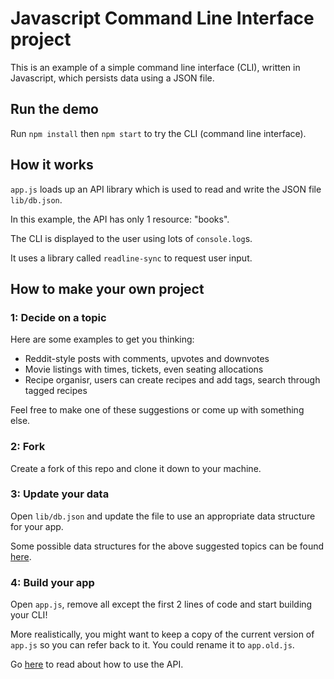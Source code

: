 # Javascript Command Line Interface project

This is an example of a simple command line interface (CLI), written in Javascript, which persists data using a JSON file.

## Run the demo

Run `npm install` then `npm start` to try the CLI (command line interface).

## How it works

`app.js` loads up an API library which is used to read and write the JSON file `lib/db.json`.

In this example, the API has only 1 resource: "books".

The CLI is displayed to the user using lots of `console.log`s.

It uses a library called `readline-sync` to request user input.

## How to make your own project

### 1: Decide on a topic

Here are some examples to get you thinking:

*  Reddit-style posts with comments, upvotes and downvotes
*  Movie listings with times, tickets, even seating allocations
*  Recipe organisr, users can create recipes and add tags, search through tagged recipes

Feel free to make one of these suggestions or come up with something else.

### 2: Fork

Create a fork of this repo and clone it down to your machine.

### 3: Update your data

Open `lib/db.json` and update the file to use an appropriate data structure for your app.

Some possible data structures for the above suggested topics can be found [here](./data_structures.md).

### 4: Build your app

Open `app.js`, remove all except the first 2 lines of code and start building your CLI!

More realistically, you might want to keep a copy of the current version of `app.js` so you can refer back to it. You could rename it to `app.old.js`.

Go [here](./API_documentation.md) to read about how to use the API.
